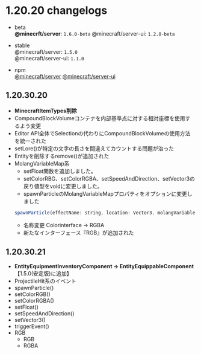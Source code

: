 # 1.20.20 changelogs
- beta  
**@minecrft/server**: `1.6.0-beta`
@minecraft/server-ui: `1.2.0-beta`

- stable  
@minecraft/server: `1.5.0`  
@minecraft/server-ui: `1.1.0`

- npm  
[@minecraft/server](https://www.npmjs.com/package/@minecraft/server?activeTab=versions)
[@minecraft/server-ui](https://www.npmjs.com/package/@minecraft/server-ui?activeTab=versions)

## 1.20.30.20
- **MinecraftItemTypes削除**
- CompoundBlockVolumeコンテナを内部基準点に対する相対座標を使用するよう変更
- Editor API全体でSelectionの代わりにCompoundBlockVolumeの使用方法を統一された
- setLore()が特定の文字の長さを間違えてカウントする問題が治った
- Entityを削除するremove()が追加された
- MolangVariableMap系
  - setFloat関数を追加しました。
  - setColorRBG、setColorRGBA、setSpeedAndDirection、setVector3の戻り値型をvoidに変更しました。
  - spawnParticleのMolangVariableMapプロパティをオプションに変更しました
  ```js
  spawnParticle(effectName: string, location: Vector3, molangVariables?: MolangVariableMap): void
  ```
  - 名称変更 Colorinterface → RGBA
  - 新たなインターフェース『RGB』が追加された 
  
## 1.20.30.21
- **EntityEquipmentInventoryComponent → EntityEquippableComponent**
【1.5.0(安定版)に追加】
- ProjectileHit系のイベント
- spawnParticle()
- setColorRGB()
- setColorRGBA()
- setFloat()
- setSpeedAndDirection()
- setVector3()
- triggerEvent()
- RGB
  - RGB
  - RGBA

